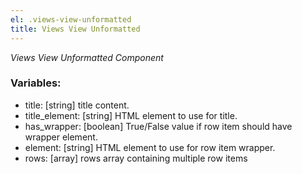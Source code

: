 ```yaml
---
el: .views-view-unformatted
title: Views View Unformatted
---
```

_Views View Unformatted Component_

### Variables:
* title: [string] title content.
* title_element: [string] HTML element to use for title.
* has_wrapper: [boolean] True/False value if row item should 
have wrapper element.
* element: [string] HTML element to use for row item wrapper.
* rows: [array] rows array containing multiple row items
